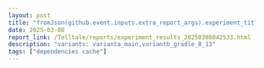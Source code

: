 ```yaml
---
layout: post
title: "fromJson(github.event.inputs.extra_report_args).experiment_title"
date: 2025-03-08
report_link: /Telltale/reports/experiment_results_20250308042533.html
description: "variants: varianta_main,variantb_gradle_8_13"
tags: ["dependencies cache"]
---
```

